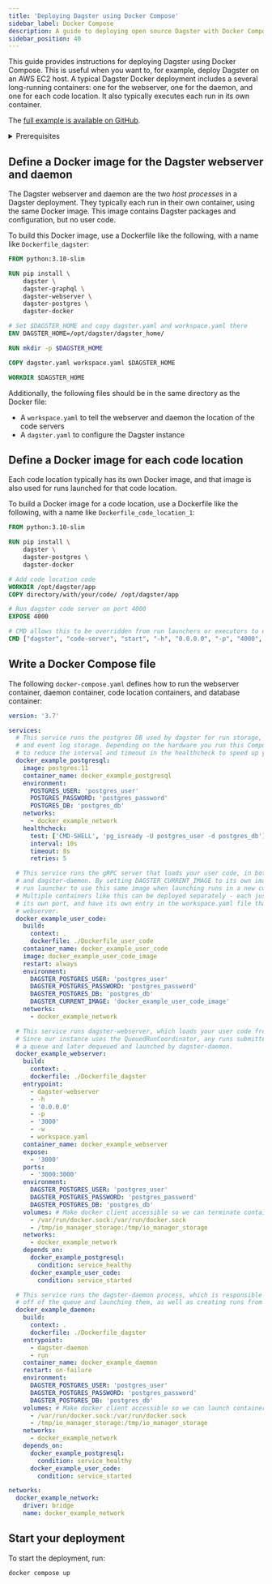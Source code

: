 ```yaml
---
title: 'Deploying Dagster using Docker Compose'
sidebar_label: Docker Compose
description: A guide to deploying open source Dagster with Docker Compose.
sidebar_position: 40
---
```


This guide provides instructions for deploying Dagster using Docker Compose. This is useful when you want to, for example, deploy Dagster on an AWS EC2 host. A typical Dagster Docker deployment includes a several long-running containers: one for the webserver, one for the daemon, and one for each code location. It also typically executes each run in its own container.

The [full example is available on GitHub](https://github.com/dagster-io/dagster/blob/master/examples/deploy_docker).

<details>
  <summary>Prerequisites</summary>- Familiarity with Docker and Docker Compose - Familiarity with `dagster.yaml`
  instance configuration - Familiarity with `workspace.yaml` code location configuration
</details>

## Define a Docker image for the Dagster webserver and daemon

The Dagster webserver and daemon are the two _host processes_ in a Dagster deployment. They typically each run in their own container, using the same Docker image. This image contains Dagster packages and configuration, but no user code.

To build this Docker image, use a Dockerfile like the following, with a name like `Dockerfile_dagster`:

```dockerfile
FROM python:3.10-slim

RUN pip install \
    dagster \
    dagster-graphql \
    dagster-webserver \
    dagster-postgres \
    dagster-docker

# Set $DAGSTER_HOME and copy dagster.yaml and workspace.yaml there
ENV DAGSTER_HOME=/opt/dagster/dagster_home/

RUN mkdir -p $DAGSTER_HOME

COPY dagster.yaml workspace.yaml $DAGSTER_HOME

WORKDIR $DAGSTER_HOME
```

Additionally, the following files should be in the same directory as the Docker file:

- A `workspace.yaml` to tell the webserver and daemon the location of the code servers
- A `dagster.yaml` to configure the Dagster instance

## Define a Docker image for each code location

Each code location typically has its own Docker image, and that image is also used for runs launched for that code location.

To build a Docker image for a code location, use a Dockerfile like the following, with a name like `Dockerfile_code_location_1`:

```dockerfile
FROM python:3.10-slim

RUN pip install \
    dagster \
    dagster-postgres \
    dagster-docker

# Add code location code
WORKDIR /opt/dagster/app
COPY directory/with/your/code/ /opt/dagster/app

# Run dagster code server on port 4000
EXPOSE 4000

# CMD allows this to be overridden from run launchers or executors to execute runs and steps
CMD ["dagster", "code-server", "start", "-h", "0.0.0.0", "-p", "4000", "-f", "definitions.py"]
```

## Write a Docker Compose file

The following `docker-compose.yaml` defines how to run the webserver container, daemon container, code location containers, and database container:

```yaml title="docker-compose.yaml"
version: '3.7'

services:
  # This service runs the postgres DB used by dagster for run storage, schedule storage,
  # and event log storage. Depending on the hardware you run this Compose on, you may be able
  # to reduce the interval and timeout in the healthcheck to speed up your `docker-compose up` times.
  docker_example_postgresql:
    image: postgres:11
    container_name: docker_example_postgresql
    environment:
      POSTGRES_USER: 'postgres_user'
      POSTGRES_PASSWORD: 'postgres_password'
      POSTGRES_DB: 'postgres_db'
    networks:
      - docker_example_network
    healthcheck:
      test: ['CMD-SHELL', 'pg_isready -U postgres_user -d postgres_db']
      interval: 10s
      timeout: 8s
      retries: 5

  # This service runs the gRPC server that loads your user code, in both dagster-webserver
  # and dagster-daemon. By setting DAGSTER_CURRENT_IMAGE to its own image, we tell the
  # run launcher to use this same image when launching runs in a new container as well.
  # Multiple containers like this can be deployed separately - each just needs to run on
  # its own port, and have its own entry in the workspace.yaml file that's loaded by the
  # webserver.
  docker_example_user_code:
    build:
      context: .
      dockerfile: ./Dockerfile_user_code
    container_name: docker_example_user_code
    image: docker_example_user_code_image
    restart: always
    environment:
      DAGSTER_POSTGRES_USER: 'postgres_user'
      DAGSTER_POSTGRES_PASSWORD: 'postgres_password'
      DAGSTER_POSTGRES_DB: 'postgres_db'
      DAGSTER_CURRENT_IMAGE: 'docker_example_user_code_image'
    networks:
      - docker_example_network

  # This service runs dagster-webserver, which loads your user code from the user code container.
  # Since our instance uses the QueuedRunCoordinator, any runs submitted from the webserver will be put on
  # a queue and later dequeued and launched by dagster-daemon.
  docker_example_webserver:
    build:
      context: .
      dockerfile: ./Dockerfile_dagster
    entrypoint:
      - dagster-webserver
      - -h
      - '0.0.0.0'
      - -p
      - '3000'
      - -w
      - workspace.yaml
    container_name: docker_example_webserver
    expose:
      - '3000'
    ports:
      - '3000:3000'
    environment:
      DAGSTER_POSTGRES_USER: 'postgres_user'
      DAGSTER_POSTGRES_PASSWORD: 'postgres_password'
      DAGSTER_POSTGRES_DB: 'postgres_db'
    volumes: # Make docker client accessible so we can terminate containers from the webserver
      - /var/run/docker.sock:/var/run/docker.sock
      - /tmp/io_manager_storage:/tmp/io_manager_storage
    networks:
      - docker_example_network
    depends_on:
      docker_example_postgresql:
        condition: service_healthy
      docker_example_user_code:
        condition: service_started

  # This service runs the dagster-daemon process, which is responsible for taking runs
  # off of the queue and launching them, as well as creating runs from schedules or sensors.
  docker_example_daemon:
    build:
      context: .
      dockerfile: ./Dockerfile_dagster
    entrypoint:
      - dagster-daemon
      - run
    container_name: docker_example_daemon
    restart: on-failure
    environment:
      DAGSTER_POSTGRES_USER: 'postgres_user'
      DAGSTER_POSTGRES_PASSWORD: 'postgres_password'
      DAGSTER_POSTGRES_DB: 'postgres_db'
    volumes: # Make docker client accessible so we can launch containers using host docker
      - /var/run/docker.sock:/var/run/docker.sock
      - /tmp/io_manager_storage:/tmp/io_manager_storage
    networks:
      - docker_example_network
    depends_on:
      docker_example_postgresql:
        condition: service_healthy
      docker_example_user_code:
        condition: service_started

networks:
  docker_example_network:
    driver: bridge
    name: docker_example_network
```

## Start your deployment

To start the deployment, run:

```shell
docker compose up
```
